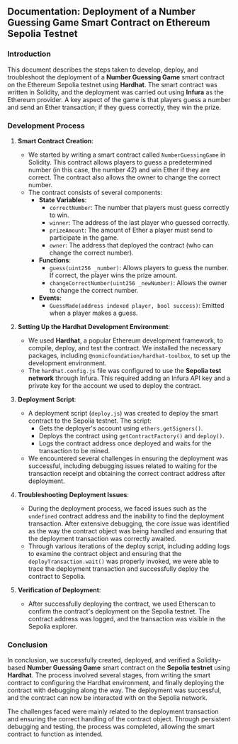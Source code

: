
## Documentation: Deployment of a Number Guessing Game Smart Contract on Ethereum Sepolia Testnet

### Introduction

This document describes the steps taken to develop, deploy, and troubleshoot the deployment of a **Number Guessing Game** smart contract on the Ethereum Sepolia testnet using **Hardhat**. The smart contract was written in Solidity, and the deployment was carried out using **Infura** as the Ethereum provider. A key aspect of the game is that players guess a number and send an Ether transaction; if they guess correctly, they win the prize.

### Development Process

1. **Smart Contract Creation**:
    - We started by writing a smart contract called `NumberGuessingGame` in Solidity. This contract allows players to guess a predetermined number (in this case, the number 42) and win Ether if they are correct. The contract also allows the owner to change the correct number.
    - The contract consists of several components:
        - **State Variables**: 
            - `correctNumber`: The number that players must guess correctly to win.
            - `winner`: The address of the last player who guessed correctly.
            - `prizeAmount`: The amount of Ether a player must send to participate in the game.
            - `owner`: The address that deployed the contract (who can change the correct number).
        - **Functions**:
            - `guess(uint256 _number)`: Allows players to guess the number. If correct, the player wins the prize amount.
            - `changeCorrectNumber(uint256 _newNumber)`: Allows the owner to change the correct number.
        - **Events**:
            - `GuessMade(address indexed player, bool success)`: Emitted when a player makes a guess.

2. **Setting Up the Hardhat Development Environment**:
    - We used **Hardhat**, a popular Ethereum development framework, to compile, deploy, and test the contract. We installed the necessary packages, including `@nomicfoundation/hardhat-toolbox`, to set up the development environment.
    - The `hardhat.config.js` file was configured to use the **Sepolia test network** through Infura. This required adding an Infura API key and a private key for the account we used to deploy the contract.

3. **Deployment Script**:
    - A deployment script (`deploy.js`) was created to deploy the smart contract to the Sepolia testnet. The script:
        - Gets the deployer's account using `ethers.getSigners()`.
        - Deploys the contract using `getContractFactory()` and `deploy()`.
        - Logs the contract address once deployed and waits for the transaction to be mined.
    - We encountered several challenges in ensuring the deployment was successful, including debugging issues related to waiting for the transaction receipt and obtaining the correct contract address after deployment.

4. **Troubleshooting Deployment Issues**:
    - During the deployment process, we faced issues such as the `undefined` contract address and the inability to find the deployment transaction. After extensive debugging, the core issue was identified as the way the contract object was being handled and ensuring that the deployment transaction was correctly awaited.
    - Through various iterations of the deploy script, including adding logs to examine the contract object and ensuring that the `deployTransaction.wait()` was properly invoked, we were able to trace the deployment transaction and successfully deploy the contract to Sepolia.

5. **Verification of Deployment**:
    - After successfully deploying the contract, we used Etherscan to confirm the contract's deployment on the Sepolia testnet. The contract address was logged, and the transaction was visible in the Sepolia explorer.

### Conclusion

In conclusion, we successfully created, deployed, and verified a Solidity-based **Number Guessing Game** smart contract on the **Sepolia testnet** using **Hardhat**. The process involved several stages, from writing the smart contract to configuring the Hardhat environment, and finally deploying the contract with debugging along the way. The deployment was successful, and the contract can now be interacted with on the Sepolia network.

The challenges faced were mainly related to the deployment transaction and ensuring the correct handling of the contract object. Through persistent debugging and testing, the process was completed, allowing the smart contract to function as intended.

